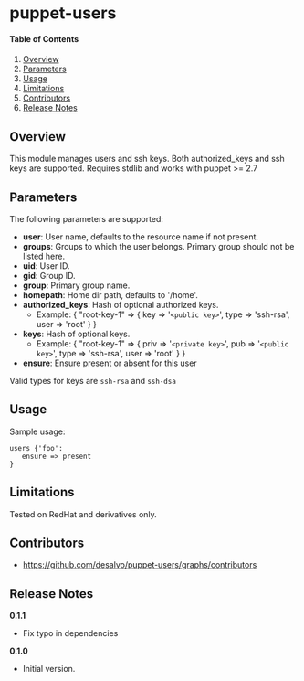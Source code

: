 # puppet-users

#### Table of Contents

1. [Overview](#overview)
2. [Parameters](#parameters)
3. [Usage](#usage)
4. [Limitations](#limitations)
5. [Contributors](#contributors)
6. [Release Notes](#releasenotes)

## Overview

This module manages users and ssh keys. Both authorized_keys and ssh keys are supported.
Requires stdlib and works with puppet >= 2.7

## Parameters

The following parameters are supported:

* **user**: User name, defaults to the resource name if not present.
* **groups**: Groups to which the user belongs. Primary group should not be listed here.
* **uid**: User ID.
* **gid**: Group ID.
* **group**: Primary group name.
* **homepath**: Home dir path, defaults to '/home'.
* **authorized_keys**: Hash of optional authorized keys.
  - Example: { "root-key-1" => { key => '`<public key>`', type => 'ssh-rsa', user => 'root' } }
* **keys**: Hash of optional keys.
  - Example: { "root-key-1" => { priv => '`<private key>`', pub => '`<public key>`', type => 'ssh-rsa', user => 'root' } }
* **ensure**: Ensure present or absent for this user

Valid types for keys are `ssh-rsa` and `ssh-dsa`


## Usage

Sample usage:

```
users {'foo':
   ensure => present
}
```

## Limitations

Tested on RedHat and derivatives only.

## Contributors

* https://github.com/desalvo/puppet-users/graphs/contributors

## Release Notes

**0.1.1**

* Fix typo in dependencies

**0.1.0**

* Initial version.
